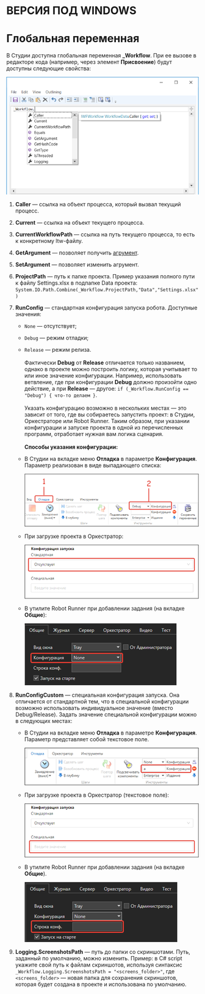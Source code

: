 # ВЕРСИЯ ПОД WINDOWS

# Глобальная переменная

В Студии доступна глобальная переменная **\_Workflow**. При ее вызове в редакторе кода (например, через элемент **Присвоение**) будут доступны следующие свойства:

![](../resources/process/workflow.png)

1. **Caller** — ссылка на объект процесса, который вызвал текущий процесс.
2. **Current** — ccылка на объект текущего процесса.
3. **CurrentWorkflowPath** — ссылка на путь текущего процесса, то есть к конкретному ltw-файлу.
4. **GetArgument** — позволяет получить [агрумент](https://docs.primo-rpa.ru/primo-rpa/primo-studio/process/args).
5. **SetArgument** — позволяет изменить агрумент.
6. **ProjectPath** — путь к папке проекта. Пример указания полного пути к файлу Settings.xlsx в подпапке Data проекта:
   `System.IO.Path.Combine(_Workflow.ProjectPath,"Data","Settings.xlsx")`
7. **RunConfig** — стандартная конфигурация запуска робота. Доступные значения:
   * `None` — отсутствует;
   * `Debug` — режим отладки;
   * `Release` — режим релиза.
   \
   \
   Фактически **Debug** от **Release** отличается только названием, однако в проекте можно построить логику, которая учитывает то или иное значение конфигурации. Например, использовать ветвление, где при конфигурации **Debug** должно произойти одно действие, а при **Release** — другое: `if (_Workflow.RunConfig == "Debug") { что-то делаем }`.\
   \
   Указать конфигурацию возможно в нескольких местах — это зависит от того, где вы собираетесь запустить проект: в Студии, Оркестраторе или Robot Runner. Таким образом, при указании конфигурации и запуске проекта в одной из перечисленных программ, отработает нужная вам логика сценария.\
   \
   **Способы указания конфигурации:**
   * В Студии на вкладке меню **Отладка** в параметре **Конфигурация**. Параметр реализован в виде выпадающего списка:

     ![](../resources/process/studio-standard-config-robot.png)

   * При загрузке проекта в Оркестратор:

     ![](../resources/process/orch-robot-config-standard.png)

   * В утилите Robot Runner при добавлении задания (на вкладке **Общие**):

     ![](../resources/process/runner-config-robot-standard.png)

8. **RunConfigCustom** — специальная конфигурация запуска. Она отличается от стандартной тем, что в специальной конфигурации возможно использовать индивидуальное значение (вместо Debug/Release).
    Задать значение специальной конфигурации можно в следующих местах:
    * В Студии на вкладке меню **Отладка** в параметре **Конфигурация**. Параметр представляет собой текстовое поле.

      ![](../resources/process/studio-robot-config-special.png)

    * При загрузке проекта в Оркестратор (текстовое поле):

      ![](../resources/process/orch-robot-config-special.png)

    * В утилите Robot Runner при добавлении задания (на вкладке **Общие**).

      ![](../resources/process/runner-config-special.png)

9. **Logging.ScreenshotsPath** — путь до папки со скриншотами. Путь, заданный по умолчанию, можно изменить. Пример: в C# script укажите свой путь к файлам скриншотов, используя синтаксис `_Workflow.Logging.ScreenshotsPath = "<screens_folder>"`, где `<screens_folder>` — новая папка для сохранения скриншотов, которая будет создана в проекте и использована по умолчанию.
